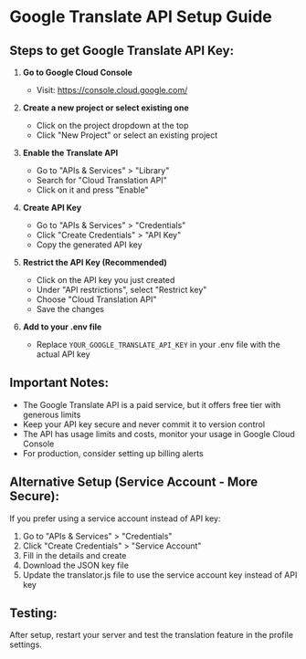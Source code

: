 # Google Translate API Setup Guide

## Steps to get Google Translate API Key:

1. **Go to Google Cloud Console**

   - Visit: https://console.cloud.google.com/

2. **Create a new project or select existing one**

   - Click on the project dropdown at the top
   - Click "New Project" or select an existing project

3. **Enable the Translate API**

   - Go to "APIs & Services" > "Library"
   - Search for "Cloud Translation API"
   - Click on it and press "Enable"

4. **Create API Key**

   - Go to "APIs & Services" > "Credentials"
   - Click "Create Credentials" > "API Key"
   - Copy the generated API key

5. **Restrict the API Key (Recommended)**

   - Click on the API key you just created
   - Under "API restrictions", select "Restrict key"
   - Choose "Cloud Translation API"
   - Save the changes

6. **Add to your .env file**
   - Replace `YOUR_GOOGLE_TRANSLATE_API_KEY` in your .env file with the actual API key

## Important Notes:

- The Google Translate API is a paid service, but it offers free tier with generous limits
- Keep your API key secure and never commit it to version control
- The API has usage limits and costs, monitor your usage in Google Cloud Console
- For production, consider setting up billing alerts

## Alternative Setup (Service Account - More Secure):

If you prefer using a service account instead of API key:

1. Go to "APIs & Services" > "Credentials"
2. Click "Create Credentials" > "Service Account"
3. Fill in the details and create
4. Download the JSON key file
5. Update the translator.js file to use the service account key instead of API key

## Testing:

After setup, restart your server and test the translation feature in the profile settings.

